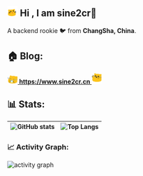 ## <img src="./img/meow_enjoy.gif" width="24px" heighth="24px" /> Hi , I am sine2cr👋

 A backend rookie 🐦 from **ChangSha, China**.

## 🏠 Blog:

**[<img src="./img/meow_coffee.png" width="24px" heighth="24px" /> https://www.sine2cr.cn ](https://www.sine2cr.cn/)<img src="./img/meow_attention.gif" width="24px" heighth="24px" />**

## 📊 Stats:

| ![GitHub stats][GitHub stats] | ![Top Langs][Top Langs] |
| ----------------------------- | ----------------------- |


[GitHub stats]: https://github-readme-stats.vercel.app/api?username=sine2cr&show_icons=true

[Top Langs]: https://github-readme-stats.vercel.app/api/top-langs/?username=sine2cr&layout=compact

[activity graph]: https://github-readme-activity-graph.vercel.app/graph?username=sine2cr&theme=react-dark
### 📈 Activity Graph:

![activity graph][activity graph]
